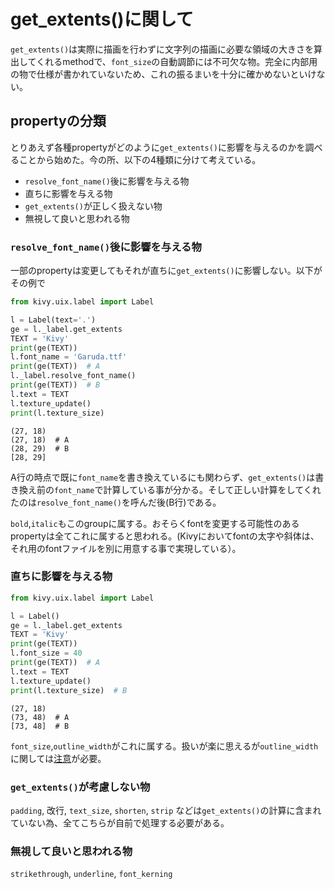 # get\_extents()に関して

`get_extents()`は実際に描画を行わずに文字列の描画に必要な領域の大きさを算出してくれるmethodで、`font_size`の自動調節には不可欠な物。完全に内部用の物で仕様が書かれていないため、これの振るまいを十分に確かめないといけない。

## propertyの分類

とりあえず各種propertyがどのように`get_extents()`に影響を与えるのかを調べることから始めた。今の所、以下の4種類に分けて考えている。

- `resolve_font_name()`後に影響を与える物
- 直ちに影響を与える物
- `get_extents()`が正しく扱えない物
- 無視して良いと思われる物

### `resolve_font_name()`後に影響を与える物

一部のpropertyは変更してもそれが直ちに`get_extents()`に影響しない。以下がその例で

```python
from kivy.uix.label import Label

l = Label(text='.')
ge = l._label.get_extents
TEXT = 'Kivy'
print(ge(TEXT))
l.font_name = 'Garuda.ttf'
print(ge(TEXT))  # A
l._label.resolve_font_name()
print(ge(TEXT))  # B
l.text = TEXT
l.texture_update()
print(l.texture_size)
```

```
(27, 18)
(27, 18)  # A
(28, 29)  # B
[28, 29]
```

A行の時点で既に`font_name`を書き換えているにも関わらず、`get_extents()`は書き換え前の`font_name`で計算している事が分かる。そして正しい計算をしてくれたのは`resolve_font_name()`を呼んだ後(B行)である。

`bold`,`italic`もこのgroupに属する。おそらくfontを変更する可能性のあるpropertyは全てこれに属すると思われる。(Kivyにおいてfontの太字や斜体は、それ用のfontファイルを別に用意する事で実現している）。

### 直ちに影響を与える物

```python
from kivy.uix.label import Label

l = Label()
ge = l._label.get_extents
TEXT = 'Kivy'
print(ge(TEXT))
l.font_size = 40
print(ge(TEXT))  # A
l.text = TEXT
l.texture_update()
print(l.texture_size)  # B
```

```
(27, 18)
(73, 48)  # A
[73, 48]  # B
```

`font_size`,`outline_width`がこれに属する。扱いが楽に思えるが`outline_width`に関しては[注意](../tests/visual_test__texture_size_is_different_depending_on_markup_when_using_outline.py)が必要。

### `get_extents()`が考慮しない物

`padding`, 改行, `text_size`, `shorten`, `strip` などは`get_extents()`の計算に含まれていない為、全てこちらが自前で処理する必要がある。

### 無視して良いと思われる物

`strikethrough`, `underline`, `font_kerning`
